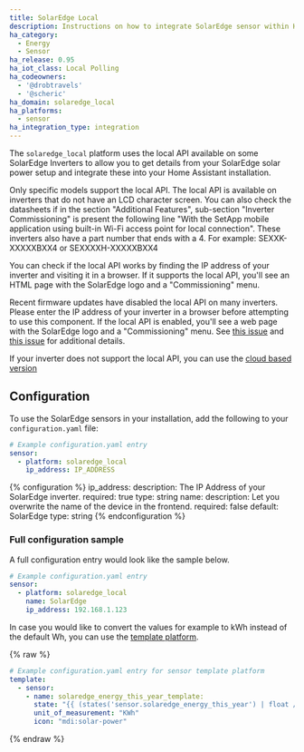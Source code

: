```yaml
---
title: SolarEdge Local
description: Instructions on how to integrate SolarEdge sensor within Home Assistant via Local API.
ha_category:
  - Energy
  - Sensor
ha_release: 0.95
ha_iot_class: Local Polling
ha_codeowners:
  - '@drobtravels'
  - '@scheric'
ha_domain: solaredge_local
ha_platforms:
  - sensor
ha_integration_type: integration
---
```


The `solaredge_local` platform uses the local API available on some SolarEdge Inverters to allow you to get details from your SolarEdge solar power setup and integrate these into your Home Assistant installation.

Only specific models support the local API. The local API is available on inverters that do not have an LCD character screen. You can also  check the datasheets if in the section "Additional Features", sub-section "Inverter Commissioning" is present the following line "With the SetApp mobile application using built-in Wi-Fi access point for local connection". These inverters also have a part number that ends with a 4. For example: SEXXK-XXXXXBXX4 or SEXXXXH-XXXXXBXX4

You can check if the local API works by finding the IP address of your inverter and visiting it in a browser. If it supports the local API, you'll see an HTML page with the SolarEdge logo and a "Commissioning" menu. 

<div class='note'>

Recent firmware updates have disabled the local API on many inverters. Please enter the IP address of your inverter in a browser before attempting to use this component. If the local API is enabled, you'll see a web page with the SolarEdge logo and a "Commissioning" menu. See [this issue](https://github.com/jbuehl/solaredge/issues/124) and [this issue](https://github.com/drobtravels/solaredge-local/issues/24) for additional details.
  
If your inverter does not support the local API, you can use the [cloud based version](/integrations/solaredge/)

</div>

## Configuration

To use the SolarEdge sensors in your installation, add the following to your `configuration.yaml` file:

```yaml
# Example configuration.yaml entry
sensor:
  - platform: solaredge_local
    ip_address: IP_ADDRESS
```

{% configuration %}
ip_address:
  description: The IP Address of your SolarEdge inverter.
  required: true
  type: string
name:
  description: Let you overwrite the name of the device in the frontend.
  required: false
  default: SolarEdge
  type: string
{% endconfiguration %}

### Full configuration sample

A full configuration entry would look like the sample below.

```yaml
# Example configuration.yaml entry
sensor:
  - platform: solaredge_local
    name: SolarEdge
    ip_address: 192.168.1.123
```

In case you would like to convert the values for example to kWh instead of the default Wh, you can use the [template platform](/integrations/template).

{% raw %}

```yaml
# Example configuration.yaml entry for sensor template platform
template:
  - sensor:
    - name: solaredge_energy_this_year_template:
      state: "{{ (states('sensor.solaredge_energy_this_year') | float / 1000) | round(2) }}"
      unit_of_measurement: "KWh"
      icon: "mdi:solar-power"
```

{% endraw %}
